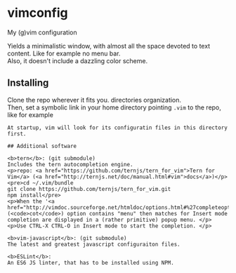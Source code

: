 # vimconfig
My (g)vim configuration

Yields a minimalistic window, with almost all the space devoted to 
text content. Like for example no menu bar.  
Also, it doesn't include a dazzling color scheme. 

## Installing

Clone the repo wherever it fits you. directories organization.  
Then, set a symbolic link in your home directory pointing `.vim` to the repo, like for example
```    ln -s ~/whatever/vimconfig .vim
At startup, vim will look for its configuratin files in this directory first.  

## Additional software

<b>tern</b>: (git submodule)  
Includes the tern autocompletion engine. 
<p>repo: <a href="https://github.com/ternjs/tern_for_vim">Tern for Vim</a> (<a href="http://ternjs.net/doc/manual.html#vim">docs</a>)</p>  
<pre>cd ~/.vim/bundle
git clone https://github.com/ternjs/tern_for_vim.git
npm install</pre>
<p>When the '<a href="http://vimdoc.sourceforge.net/htmldoc/options.html#%27completeopt%27">completeopt</a>'
(<code>cot</code>) option contains "menu" then matches for Insert mode
completion are displayed in a (rather primitive) popup menu. </p>
<p>Use CTRL-X CTRL-O in Insert mode to start the completion. </p>  

<b>vim-javascript</b>: (git submodule)  
The latest and greatest javascript configuraiton files. 

<b>ESLint</b>:  
An ES6 JS linter, that has to be installed using NPM.  
